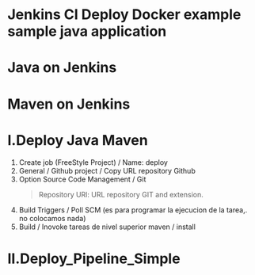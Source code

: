 # Jenkins CI Deploy Docker example sample java application

Java on Jenkins
=====

Maven on Jenkins
======


I.Deploy Java Maven
=======

1. Create job (FreeStyle Project) / Name: deploy
2. General / Github project / Copy URL repository Github
3. Option Source Code Management / Git 
   > Repository URl: URL repository GIT and extension.
4. Build Triggers / Poll SCM (es para programar la ejecucion de la tarea,. no colocamos nada)
5. Build / Inovoke tareas de nivel superior maven / install


II.Deploy_Pipeline_Simple
=======
